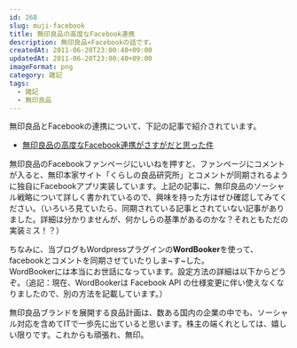 ```yaml
---
id: 268
slug: muji-facebook
title: 無印良品の高度なFacebook連携
description: 無印良品×Facebookの話です。
createdAt: 2011-06-20T23:00:40+09:00
updatedAt: 2011-06-20T23:00:40+09:00
imageFormat: png
category: 雑記
tags:
  - 雑記
  - 無印良品
---
```


無印良品とFacebookの連携について、下記の記事で紹介されています。

* <a href="http://looops-lab.com/naoto/2011/06/17/muji-facebook-2/" target="_blank">無印良品の高度なFacebook連携がさすがだと思った件</a>

無印良品のFacebookファンページにいいねを押すと、ファンページにコメントが入ると、無印本家サイト「くらしの良品研究所」とコメントが同期されるように独自にFacebookアプリ実装しています。上記の記事に、無印良品のソーシャル戦略について詳しく書かれているので、興味を持った方はぜひ確認してみてください。（いろいろ見ていたら、同期されている記事とされていない記事がありました。詳細は分かりませんが、何かしらの基準があるのかな？それともただの実装ミス！？）

ちなみに、当ブログもWordpressプラグインの**WordBooker**を使って、facebookとコメントを同期させていたりしま~す~した。  
WordBookerには本当にお世話になっています。設定方法の詳細は以下からどうぞ。（追記：現在、WordBookerは Facebook API の仕様変更に伴い使えなくなりましたので、別の方法を記載しています。）

<related-link id="124"></related-link>

無印良品ブランドを展開する良品計画は、数ある国内の企業の中でも、ソーシャル対応を含めてITで一歩先に出ていると思います。株主の端くれとしては、嬉しい限りです。これからも頑張れ、無印。
